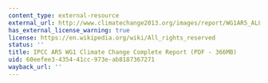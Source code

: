 ```yaml
---
content_type: external-resource
external_url: http://www.climatechange2013.org/images/report/WG1AR5_ALL_FINAL.pdf
has_external_license_warning: true
license: https://en.wikipedia.org/wiki/All_rights_reserved
status: ''
title: IPCC AR5 WG1 Climate Change Complete Report (PDF - 366MB)
uid: 60eefee3-4354-41cc-973e-ab8187367271
wayback_url: ''
---
```

